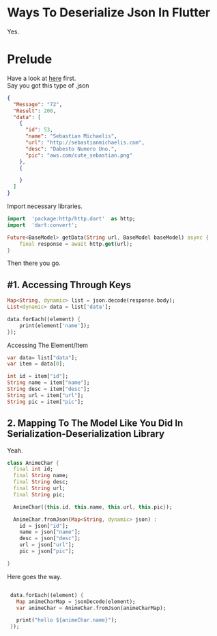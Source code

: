# Ways To Deserialize Json In Flutter

Yes.

# Prelude

Have a look at [here](https://flutter.dev/docs/development/data-and-backend/json) first.  
Say you got this type of .json

```.json
{
  "Message": "72",
  "Result": 200,
  "data": [
    {
      "id": 53,
      "name": "Sebastian Michaelis",
      "url": "http://sebastianmichaelis.com",
      "desc": "Dabesto Numero Uno.",
      "pic": "aws.com/cute_sebastian.png"
    },
    {

    }
  ]
}
```

Import necessary libraries.

```.dart
import  'package:http/http.dart'  as http;
import  'dart:convert';

Future<BaseModel> getData(String url, BaseModel baseModel) async {
    final response = await http.get(url);
}
```

Then there you go.

## #1. Accessing Through Keys

```.dart
Map<String, dynamic> list = json.decode(response.body);
List<dynamic> data = list['data'];

data.forEach((element) {
    print(element['name']);
});
```

Accessing The Element/Item

```.dart
var data= list["data"];
var item = data[0];

int id = item["id"];
String name = item["name"];
String desc = item["desc"];
String url = item["url"];
String pic = item["pic"];
```

## 2. Mapping To The Model Like You Did In Serialization-Deserialization Library

Yeah.

```dart
class AnimeChar {
  final int id;
  final String name;
  final String desc;
  final String url;
  final String pic;

  AnimeChar({this.id, this.name, this.url, this.pic});

  AnimeChar.fromJson(Map<String, dynamic> json) :
    id = json["id"];
    name = json["name"];
    desc = json["desc"];
    url = json["url"];
    pic = json["pic"];

}

```

Here goes the way.

```.dart

 data.forEach((element) {
   Map animeCharMap = jsonDecode(element);
   var animeChar = AnimeChar.fromJson(animeCharMap);

   print("hello ${animeChar.name}");
 });

```

